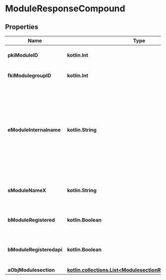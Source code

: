 
# ModuleResponseCompound

## Properties
Name | Type | Description | Notes
------------ | ------------- | ------------- | -------------
**pkiModuleID** | **kotlin.Int** | The unique ID of the Module | 
**fkiModulegroupID** | **kotlin.Int** | The unique ID of the Modulegroup | 
**eModuleInternalname** | **kotlin.String** | The Internal name of the Module.  This is theoretically an enum field but there are so many possibles values we decided not to list them all. | 
**sModuleNameX** | **kotlin.String** | The Name of the Module in the language of the requester | 
**bModuleRegistered** | **kotlin.Boolean** | Whether the Module is registered or not | 
**bModuleRegisteredapi** | **kotlin.Boolean** | Whether the Module is registered or not for api use | 
**aObjModulesection** | [**kotlin.collections.List&lt;ModulesectionResponseCompound&gt;**](ModulesectionResponseCompound.md) |  |  [optional]



